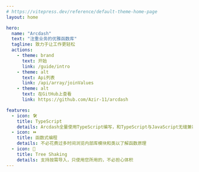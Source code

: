 ```yaml
---
# https://vitepress.dev/reference/default-theme-home-page
layout: home

hero:
  name: "Arcdash"
  text: "注重业务的优雅函数库"
  tagline: 致力于让工作更轻松
  actions:
    - theme: brand
      text: 开始
      link: /guide/intro
    - theme: alt
      text: Api列表
      link: /api/array/joinValues
    - theme: alt
      text: 在GitHub上查看
      link: https://github.com/Azir-11/arcdash

features:
  - icon: 🛠️
    title: TypeScript
    details: Arcdash全量使用TypeScript编写，和TypeScript与JavaScript无缝兼容
  - icon: ⏩
    title: 函数式编程
    details: 不必花费过多时间浏览内部库模块和类以了解函数原理
  - icon: 🌳
    title: Tree Shaking
    details: 支持按需导入，只使用您所用的，不必担心体积
---
```


